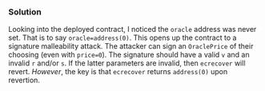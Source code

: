 ### Solution

Looking into the deployed contract, I noticed the `oracle` address was never set. That is to say `oracle=address(0)`. This opens up the contract to a signature malleability attack. The attacker can sign an `OraclePrice` of their choosing (even with `price=0`). The signature should have a valid `v` and an invalid `r` and/or `s`. If the latter parameters are invalid, then `ecrecover` will revert. *However*, the key is that `ecrecover` returns `address(0)` upon revertion.